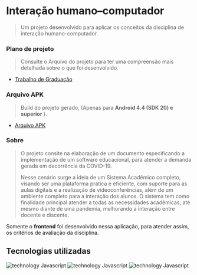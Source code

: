 # Interação humano–computador
> Um projeto desenvolvido para aplicar os conceitos da disciplina de interação humano-computador.
### Plano de projeto
> Consulte o Arquivo do projeto para ter uma compreensão mais detalhada sobre o que foi desenvolvido.
-  [Trabalho de Graduação](https://drive.google.com/file/d/1WN7G57921i7aaCkoicg0ATAx_vlOKCzL/view?usp=sharing)
### Arquivo APK
> Build do projeto gerado, (Apenas para **Android 4.4 (SDK 20) e superior** ).
-  [Arquivo APK](https://drive.google.com/file/d/1GgoUCoXdPpszTyTp54Laa_4fv1HX_1wC/view?usp=sharing)

### Sobre
> O projeto consite na elaboração de um documento especificando a implementação de um software educacional, para atender a demanda gerada em decorrência da COVID-19.
> 
> Nesse cenário surge a ideia de um Sistema Acadêmico completo, visando ser uma plataforma prática e eficiente, com suporte para as aulas digitais e a realização de videoconferências, além de um ambiente completo para a interação dos alunos. O sistema tem como finalidade principal atender a todas as necessidades acadêmicas, até mesmo diante de uma pandemia, melhorando a interação entre docente e discente.

Somente o **frontend** foi desenvolvido nessa aplicação, para atender assim, os critérios de avaliação da disciplina.

## Tecnologias utilizadas
![technology Javascript](https://img.shields.io/badge/Language-Javascript-yellow.svg?style=flat-square)
![technology Javascript](https://img.shields.io/badge/Library-React_Native-blue.svg?style=flat-square)
![technology Javascript](https://img.shields.io/badge/Technology-Expo-black.svg?style=flat-square)
